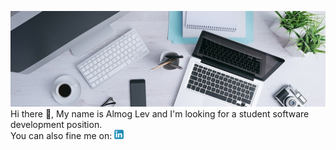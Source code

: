 ![](0.jpg)
Hi there 👋, My name is Almog Lev and I'm looking for a student software development position.  
You can also fine me on: <a href="https://www.linkedin.com/in/almog-lev-2251131b1/"><img src="linkedin.png" alt="LinkedIn" style="width:15px;height:15px;"></a>

<!--
**almoglev/almoglev** is a ✨ _special_ ✨ repository because its `README.md` (this file) appears on your GitHub profile.

Here are some ideas to get you started:

- 🔭 I’m currently working on ...
- 🌱 I’m currently learning ...
- 👯 I’m looking to collaborate on ...
- 🤔 I’m looking for help with ...
- 💬 Ask me about ...
- 📫 How to reach me: ...
- 😄 Pronouns: ...
- ⚡ Fun fact: ...
-->
